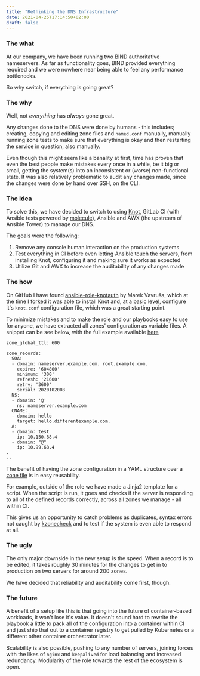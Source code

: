 ```yaml
---
title: "Rethinking the DNS Infrastructure"
date: 2021-04-25T17:14:50+02:00
draft: false
---
```

### The what

At our company, we have been running two BIND authoritative nameservers. As far as functionality goes, BIND provided everything required and we were nowhere near being able to feel any performance bottlenecks.

So why switch, if everything is going great?

### The why

Well, not *everything* has *always* gone great.

Any changes done to the DNS were done by humans - this includes; creating, copying and editing zone files and `named.conf` manually, manually running zone tests to make sure that everything is okay and then restarting the service in question, also manually.

Even though this might seem like a banality at first, time has proven that even the best people make mistakes every once in a while, be it big or small, getting the system(s) into an inconsistent or (worse) non-functional state. It was also relatively problematic to audit any changes made, since the changes were done by hand over SSH, on the CLI.

### The idea

To solve this, we have decided to switch to using [Knot](https://www.knot-dns.cz/), GitLab CI (with Ansible tests powered by [molecule](https://github.com/ansible-community/molecule)), Ansible and AWX (the upstream of Ansible Tower) to manage our DNS.

The goals were the following:

1) Remove any console human interaction on the production systems
2) Test everything in CI before even letting Ansible touch the servers, from installing Knot, configuring it and making sure it works as expected
3) Utilize Git and AWX to increase the auditability of any changes made

### The how

On GitHub I have found [ansible-role-knotauth](https://github.com/vavrusa/ansible-role-knotauth) by Marek Vavruša, which at the time I forked it was able to install Knot and, at a basic level, configure it's `knot.conf` configuration file, which was a great starting point.

To minimize mistakes and to make the role and our playbooks easy to use for anyone, we have extracted all zones' configuration as variable files. A snippet can be see below, with the full example available [here](https://github.com/fourstepper/ansible-role-knotauth/blob/master/zone_vars/example.com.yml)

```
zone_global_ttl: 600

zone_records:
  SOA:
  - domain: nameserver.example.com. root.example.com.
    expire: '604800'
    minimum: '300'
    refresh: '21600'
    retry: '3600'
    serial: 2020102008
  NS:
  - domain: '@'
    ns: nameserver.example.com
  CNAME:
  - domain: hello
    target: hello.differentexample.com.
  A:
  - domain: test
    ip: 10.150.88.4
  - domain: "@"
    ip: 10.99.68.4
.
..
```

The benefit of having the zone configuration in a YAML structure over a [zone file](https://en.wikipedia.org/wiki/Zone_file) is in easy reusability.

For example, outside of the role we have made a Jinja2 template for a script. When the script is run, it goes and checks if the server is responding to all of the defined records correctly, across all zones we manage - all within CI.

This gives us an opportunity to catch problems as duplicates, syntax errors not caught by [kzonecheck](https://github.com/fourstepper/ansible-role-knotauth/blob/master/tasks/zones_configuration.yml#L31) and to test if the system is even able to respond at all.

### The ugly

The only major downside in the new setup is the speed. When a record is to be edited, it takes roughly 30 minutes for the changes to get in to production on two servers for around 200 zones.

We have decided that reliability and auditability come first, though.

### The future

A benefit of a setup like this is that going into the future of container-based workloads, it won't lose it's value. It doesn't sound hard to rewrite the playbook a little to pack all of the configuration into a container within CI and just ship that out to a container registry to get pulled by Kubernetes or a different other container orchestrator later.

Scalability is also possible, pushing to any number of servers, joining forces with the likes of `nginx` and `keepalived` for load balancing and increased redundancy. Modularity of the role towards the rest of the ecosystem is open.

